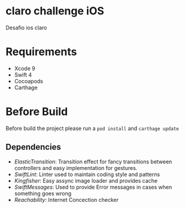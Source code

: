 # claro challenge iOS
Desafio ios claro

# Requirements
- Xcode 9
- Swift 4
- Cocoapods 
- Carthage

# Before Build
Before build the project please run a `pod install` and `carthage update`

## Dependencies

 - *ElasticTransition*: Transition effect for fancy transitions between controllers and easy implementation for gestures.
 - *SwiftLint*: Linter used to maintain coding style and patterns
 - *Kingfisher*: Easy assync image loader and provides cache
 - *SwiftMessages*: Used to provide Error messages in cases when something goes wrong
 - *Reachability*: Internet Concection checker

